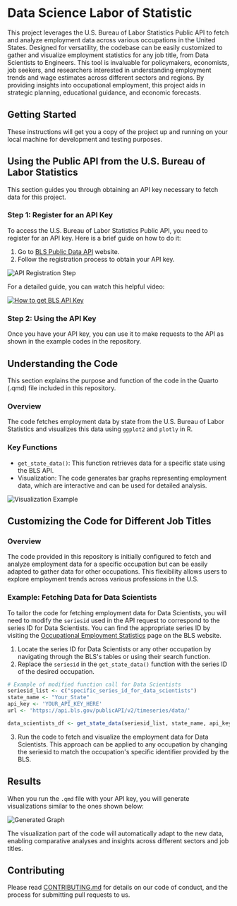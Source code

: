 # Data Science Labor of Statistic

This project leverages the U.S. Bureau of Labor Statistics Public API to fetch and analyze employment data across various occupations in the United States. Designed for versatility, the codebase can be easily customized to gather and visualize employment statistics for any job title, from Data Scientists to Engineers. This tool is invaluable for policymakers, economists, job seekers, and researchers interested in understanding employment trends and wage estimates across different sectors and regions. By providing insights into occupational employment, this project aids in strategic planning, educational guidance, and economic forecasts.

## Getting Started

These instructions will get you a copy of the project up and running on your local machine for development and testing purposes.


## Using the Public API from the U.S. Bureau of Labor Statistics

This section guides you through obtaining an API key necessary to fetch data for this project.

### Step 1: Register for an API Key

To access the U.S. Bureau of Labor Statistics Public API, you need to register for an API key. Here is a brief guide on how to do it:

1. Go to [BLS Public Data API](https://www.bls.gov/developers/) website.
2. Follow the registration process to obtain your API key.

![API Registration Step](path/to/your/screenshot1.png)

For a detailed guide, you can watch this helpful video:

[![How to get BLS API Key](https://img.youtube.com/vi/118FyvU6OSc/0.jpg)](https://www.youtube.com/watch?v=118FyvU6OSc)

### Step 2: Using the API Key

Once you have your API key, you can use it to make requests to the API as shown in the example codes in the repository.

## Understanding the Code

This section explains the purpose and function of the code in the Quarto (.qmd) file included in this repository.

### Overview

The code fetches employment data by state from the U.S. Bureau of Labor Statistics and visualizes this data using `ggplot2` and `plotly` in R.

### Key Functions

- `get_state_data()`: This function retrieves data for a specific state using the BLS API.
- Visualization: The code generates bar graphs representing employment data, which are interactive and can be used for detailed analysis.

![Visualization Example](path/to/your/screenshot2.png)


## Customizing the Code for Different Job Titles

### Overview
The code provided in this repository is initially configured to fetch and analyze employment data for a specific occupation but can be easily adapted to gather data for other occupations. This flexibility allows users to explore employment trends across various professions in the U.S.

### Example: Fetching Data for Data Scientists

To tailor the code for fetching employment data for Data Scientists, you will need to modify the `seriesid` used in the API request to correspond to the series ID for Data Scientists. You can find the appropriate series ID by visiting the [Occupational Employment Statistics](https://www.bls.gov/oes/) page on the BLS website.

1. Locate the series ID for Data Scientists or any other occupation by navigating through the BLS's tables or using their search function.
2. Replace the `seriesid` in the `get_state_data()` function with the series ID of the desired occupation.

```r
# Example of modified function call for Data Scientists
seriesid_list <- c("specific_series_id_for_data_scientists")
state_name <- "Your_State"
api_key <- 'YOUR_API_KEY_HERE'
url <- 'https://api.bls.gov/publicAPI/v2/timeseries/data/'

data_scientists_df <- get_state_data(seriesid_list, state_name, api_key, url)
```
3. Run the code to fetch and visualize the employment data for Data Scientists.
This approach can be applied to any occupation by changing the seriesid to match the occupation's specific identifier provided by the BLS.

## Results

When you run the `.qmd` file with your API key, you will generate visualizations similar to the ones shown below:

![Generated Graph](path/to/your/screenshot3.png)

The visualization part of the code will automatically adapt to the new data, enabling comparative analyses and insights across different sectors and job titles.


## Contributing

Please read [CONTRIBUTING.md](path/to/CONTRIBUTING.md) for details on our code of conduct, and the process for submitting pull requests to us.



